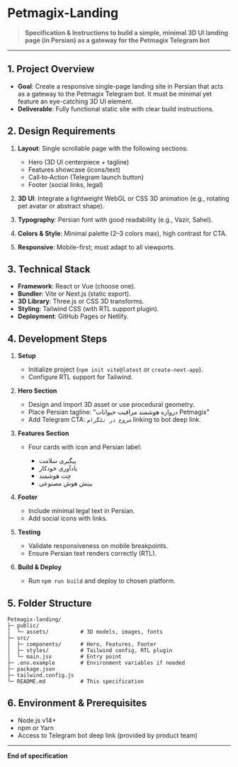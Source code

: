 # Petmagix-Landing

> **Specification & Instructions to build a simple, minimal 3D UI landing page (in Persian) as a gateway for the Petmagix Telegram bot**

---

## 1. Project Overview

* **Goal**: Create a responsive single-page landing site in Persian that acts as a gateway to the Petmagix Telegram bot. It must be minimal yet feature an eye-catching 3D UI element.
* **Deliverable**: Fully functional static site with clear build instructions.

## 2. Design Requirements

1. **Layout**: Single scrollable page with the following sections:

   * Hero (3D UI centerpiece + tagline)
   * Features showcase (icons/text)
   * Call‑to‑Action (Telegram launch button)
   * Footer (social links, legal)
2. **3D UI**: Integrate a lightweight WebGL or CSS 3D animation (e.g., rotating pet avatar or abstract shape).
3. **Typography**: Persian font with good readability (e.g., Vazir, Sahel).
4. **Colors & Style**: Minimal palette (2–3 colors max), high contrast for CTA.
5. **Responsive**: Mobile-first; must adapt to all viewports.

## 3. Technical Stack

* **Framework**: React or Vue (choose one).
* **Bundler**: Vite or Next.js (static export).
* **3D Library**: Three.js or CSS 3D transforms.
* **Styling**: Tailwind CSS (with RTL support plugin).
* **Deployment**: GitHub Pages or Netlify.

## 4. Development Steps

1. **Setup**

   * Initialize project (`npm init vite@latest` or `create-next-app`).
   * Configure RTL support for Tailwind.
2. **Hero Section**

   * Design and import 3D asset or use procedural geometry.
   * Place Persian tagline: "دروازه هوشمند مراقبت حیوانات Petmagix"
   * Add Telegram CTA: `شروع در تلگرام` linking to bot deep link.
3. **Features Section**

   * Four cards with icon and Persian label:

     * پیگیری سلامت
     * یادآوری خودکار
     * چت هوشمند
     * بینش هوش مصنوعی
4. **Footer**

   * Include minimal legal text in Persian.
   * Add social icons with links.
5. **Testing**

   * Validate responsiveness on mobile breakpoints.
   * Ensure Persian text renders correctly (RTL).
6. **Build & Deploy**

   * Run `npm run build` and deploy to chosen platform.

## 5. Folder Structure

```
Petmagix-landing/
├─ public/
│  └─ assets/          # 3D models, images, fonts
├─ src/
│  ├─ components/      # Hero, Features, Footer
│  ├─ styles/          # Tailwind config, RTL plugin
│  └─ main.jsx         # Entry point
├─ .env.example        # Environment variables if needed
├─ package.json
├─ tailwind.config.js
└─ README.md           # This specification
```

## 6. Environment & Prerequisites

* Node.js v14+
* npm or Yarn
* Access to Telegram bot deep link (provided by product team)

---

**End of specification**
